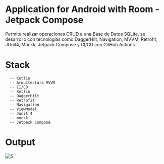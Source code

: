 <h1 style="center" >Application for Android with Room - Jetpack Compose</h1>
<p>Permite realizar operaciones CRUD a una Base de Datos SQLite, se desarrolló con tecnologías como DaggerHilt, Navigation, MVVM, Retrofit, JUnit4, Mockk, Jetpack Compose y CI/CD con GitHub Actions</p>


# Stack

```
  -- Kotlin
  -- Arquitectura MVVM
  -- CI/CD
  -- Kotlin
  -- DaggerHilt
  -- Retrofit
  -- Navigation
  -- ViewModel
  -- Junit 4
  -- mockk
  -- Jetpack Compose

```
  
# Output

![5](https://github.com/aguilarelkin/android_room_-jetpack/assets/46634666/03699765-c0a6-4f17-aa3a-e813aec273dc)



